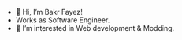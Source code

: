 - 👋 Hi, I’m Bakr Fayez!
- Works as Software Engineer.
- 👀 I’m interested in Web development & Modding.
